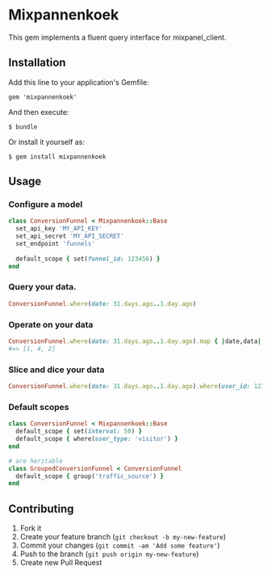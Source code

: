 # Mixpannenkoek

This gem implements a fluent query interface for mixpanel_client.

## Installation

Add this line to your application's Gemfile:

    gem 'mixpannenkoek'

And then execute:

    $ bundle

Or install it yourself as:

    $ gem install mixpannenkoek

## Usage

### Configure a model

```ruby
class ConversionFunnel < Mixpannenkoek::Base
  set_api_key 'MY_API_KEY'
  set_api_secret 'MY_API_SECRET'
  set_endpoint 'funnels'
  
  default_scope { set(funnel_id: 123456) }
end
```

### Query your data.

```ruby
ConversionFunnel.where(date: 31.days.ago..1.day.ago)
```

### Operate on your data

```ruby
ConversionFunnel.where(date: 31.days.ago..1.day.ago).map { |date,data| data['steps'].last['count'] }
#=> [1, 4, 2]
```

### Slice and dice your data

```ruby
ConversionFunnel.where(date: 31.days.ago..1.day.ago).where(user_id: 123).set(interval: 50).group('traffic_source')
```

### Default scopes
```ruby
class ConversionFunnel < Mixpannenkoek::Base
  default_scope { set(interval: 50) }
  default_scope { where(user_type: 'visitor') }
end

# are heritable
class GroupedConversionFunnel < ConversionFunnel
  default_scope { group('traffic_source') }
end
```

## Contributing

1. Fork it
2. Create your feature branch (`git checkout -b my-new-feature`)
3. Commit your changes (`git commit -am 'Add some feature'`)
4. Push to the branch (`git push origin my-new-feature`)
5. Create new Pull Request
